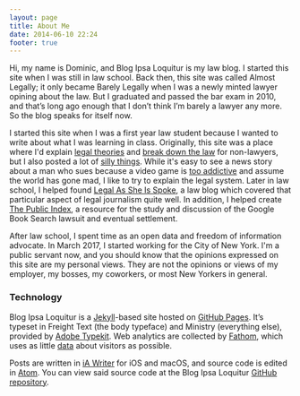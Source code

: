 ```yaml
---
layout: page
title: About Me
date: 2014-06-10 22:24
footer: true
---
```


Hi, my name is Dominic, and Blog Ipsa Loquitur is my law blog. I started this site when I was still in law school. Back then, this site was called Almost Legally; it only became Barely Legally when I was a newly minted lawyer opining about the law. But I graduated and passed the bar exam in 2010, and that’s long ago enough that I don’t think I’m barely a lawyer any more. So the blog speaks for itself now.

I started this site when I was a first year law student because I wanted to write about what I was learning in class. Originally, this site was a place where I'd explain [legal theories](http://barelylegally.com/post/lights-camera-transaction/) and [break down the law](https://blog.ipsaloquitur.org/post/the-magic-words/) for non-lawyers, but I also posted a lot of [silly things](https://blog.ipsaloquitur.org/post/my-new-favorite-patent/). While it's easy to see a news story about a man who sues because a video game is [too addictive](https://blog.ipsaloquitur.org/post/suit-happens/) and assume the world has gone mad, I like to try to explain the legal system. Later in law school, I helped found [Legal As She Is Spoke](http://lasisblog.com), a law blog which covered that particular aspect of legal journalism quite well. In addition, I helped create [The Public Index](http://thepublicindex.org), a resource for the study and discussion of the Google Book Search lawsuit and eventual settlement.

After law school, I spent time as an open data and freedom of information advocate. In March 2017, I started working for the City of New York. I'm a public servant now, and you should know that the opinions expressed on this site are my personal views. They are not the opinions or views of my employer, my bosses, my coworkers, or most New Yorkers in general.

### Technology

Blog Ipsa Loquitur is a [Jekyll](https://jekyllrb.com)-based site hosted on [GitHub Pages](https://pages.github.com). It’s typeset in Freight Text (the body typeface) and Ministry (everything else), provided by [Adobe Typekit](https://typekit.com). Web analytics are collected by [Fathom](https://usefathom.com), which uses as little [data](https://usefathom.com/data/) about visitors as possible.

Posts are written in [iA Writer](https://ia.net/writer) for iOS and macOS, and source code is edited in [Atom](https://atom.io). You can view said source code at the Blog Ipsa Loquitur [GitHub repository](https://github.com/dominicmauro/blogipsa).